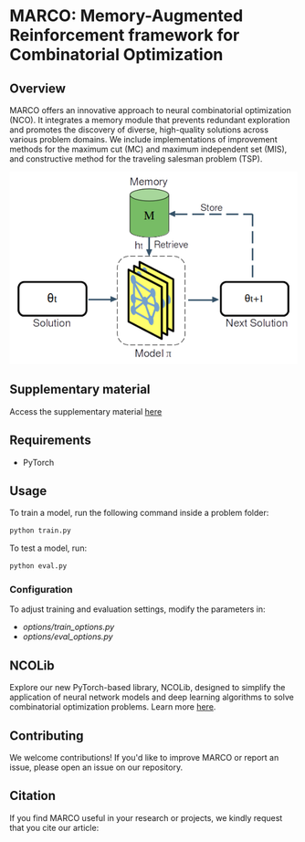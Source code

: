 # MARCO: Memory-Augmented Reinforcement framework for Combinatorial Optimization

## Overview
MARCO offers an innovative approach to neural combinatorial optimization (NCO). It integrates a memory module that prevents redundant exploration and promotes the discovery of diverse, high-quality solutions across various problem domains. We include implementations of improvement methods for the maximum cut (MC) and maximum independent set (MIS), and constructive method for the traveling salesman problem (TSP).
<div align="center">
  <img src="marco_general_framework.png" alt="marco">
</div>

## Supplementary material
Access the supplementary material [here](Supplementary_Material_MARCO.pdf)

## Requirements
* PyTorch

## Usage

To train a model, run the following command inside a problem folder:

```bash
python train.py
```

To test a model, run:

```bash
python eval.py
```
### Configuration

To adjust training and evaluation settings, modify the parameters in:

-    *options/train_options.py*
-    *options/eval_options.py*

## NCOLib
Explore our new PyTorch-based library, NCOLib, designed to simplify the application of neural network models and deep learning algorithms to solve combinatorial optimization problems. Learn more [here](https://github.com/TheLeprechaun25/NCOLib).

## Contributing
We welcome contributions! If you'd like to improve MARCO or report an issue, please open an issue on our repository.

## Citation
If you find MARCO useful in your research or projects, we kindly request that you cite our article:

